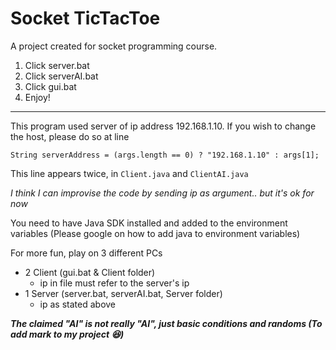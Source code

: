 # Socket TicTacToe
A project created for socket programming course.

1. Click server.bat
2. Click serverAI.bat
3. Click gui.bat
4. Enjoy!
---------------------
This program used server of ip address 192.168.1.10. If you wish to change the host, please do so at line 

```String serverAddress = (args.length == 0) ? "192.168.1.10" : args[1];```

This line appears twice, in `Client.java` and `ClientAI.java`

*I think I can improvise the code by sending ip as argument.. but it's ok for now*

You need to have Java SDK installed and added to the environment variables (Please google on how to add java to environment variables)

For more fun, play on 3 different PCs
- 2 Client (gui.bat & Client folder)
  - ip in file must refer to the server's ip
- 1 Server (server.bat, serverAI.bat, Server folder)
  - ip as stated above

***The claimed "AI" is not really "AI", just basic conditions and randoms (To add mark to my project 😆)***
